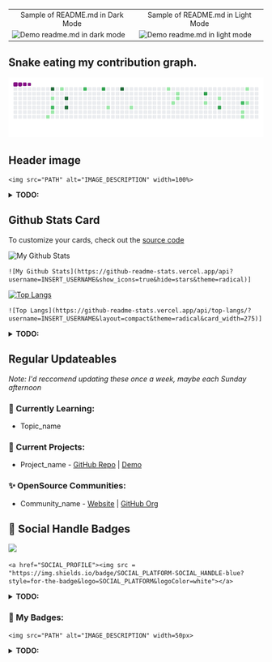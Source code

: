 <table>
  <tr>
    <td align="center">Sample of README.md in Dark Mode</td>
    <td align="center">Sample of README.md in Light Mode</td>
  </tr>
<tr>
  <td><img src="https://user-images.githubusercontent.com/69833791/135889670-56e641d1-c577-49f3-abd6-30cb5f1b585a.png" alt="Demo readme.md in dark mode" width="597" ></td>
  <td><img src="https://user-images.githubusercontent.com/69833791/135892235-46d9c225-22ef-463e-8a28-d87260de4a0d.png" alt="Demo readme.md in light mode" width="597" ></td>
</tr>
</table>

## Snake eating my contribution graph.
![snake gif](https://github.com/saksham-s1ngh/Make-your-own-README.md/blob/output/github-contribution-grid-snake.gif)


## Header image
```
<img src="PATH" alt="IMAGE_DESCRIPTION" width=100%>
```
<details>
  <summary><b>TODO:</b></summary>
  <ol>
    <li>Add an image source: Upload a png, svg, jpeg or gif and replace <i>PATH</i> in the image tag with the url/path</li>
    <li>Add alternate text: Replace the <i>IMAGE_DESCRIPTION</i> in the image tag with a short description of the image for better accessibility</li>
  </ol>
  </details>

## Github Stats Card
To customize your cards, check out the [source code](https://github.com/anuraghazra/github-readme-stats)

![My Github Stats](https://github-readme-stats.vercel.app/api?username=Akshu-on-github&show_icons=true&hide=stars&theme=radical)
```
![My Github Stats](https://github-readme-stats.vercel.app/api?username=INSERT_USERNAME&show_icons=true&hide=stars&theme=radical)]
```
[![Top Langs](https://github-readme-stats.vercel.app/api/top-langs/?username=Akshu-on-github&layout=compact&theme=radical&card_width=275)](https://github.com/Akshu-on-github)
```
![Top Langs](https://github-readme-stats.vercel.app/api/top-langs/?username=INSERT_USERNAME&layout=compact&theme=radical&card_width=275)]
```
<details>
  <summary><b>TODO:</b></summary>
  <ol>
    <li>Replace <i>INSERT_USERNAME</i> with your GitHub username in the parameter <i>username=INSERT_USERNAME</i> in both cards</li>
  </ol>
  </details>

## Regular Updateables
_Note: I'd reccomend updating these once a week, maybe each Sunday afternoon_

### 🌱 Currently Learning:
- Topic_name

### 🍃 Current Projects:
- Project_name - [GitHub Repo](Link) | [Demo](Link)

### ✨ OpenSource Communities:
- Community_name - [Website](Link) | [GitHub Org](Link)

## 💬 Social Handle Badges
<a href="SOCIAL_PROFILE"><img src = "https://img.shields.io/badge/SOCIAL_PLATFORM-SOCIAL_HANDLE-blue?style=for-the-badge&logo=SOCIAL_PLATFORM&logoColor=white"></a>
```
<a href="SOCIAL_PROFILE"><img src = "https://img.shields.io/badge/SOCIAL_PLATFORM-SOCIAL_HANDLE-blue?style=for-the-badge&logo=SOCIAL_PLATFORM&logoColor=white"></a>
```

<details>
  <summary><b>TODO:</b></summary>
  <ol>
    <li>Replace <i>SOCIAL_PLATFORM</i> to the social media handle of your choice (eg: LinkedIn, Twitter, etc.)</li>
    <li>Replace <i>SOCIAL_PROFILE</i> to the link to your profile on the social media platform</li>
    <li>Replace <i>SOCIAL_HANDLE</i> to your username on the social media platform</li>
  </ol>
  </details>

### 📛 My Badges:
```
<img src="PATH" alt="IMAGE_DESCRIPTION" width=50px>
```
<details>
  <summary><b>TODO:</b></summary>
  <ol>
    <li>Add an image source: Upload a png, svg, jpeg or gif and replace <i>PATH</i> in the image tag with the url/path</li>
    <li>Add alternate text: Replace the <i>IMAGE_DESCRIPTION</i> in the image tag with a short description of the image for better accessibility</li>
  </ol>
  </details>
